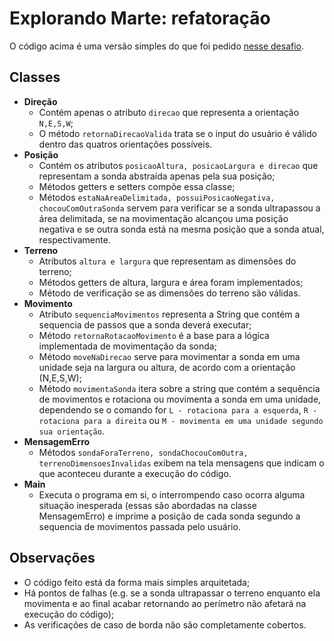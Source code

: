 # Explorando Marte: refatoração

O código acima é uma versão simples do que foi pedido [nesse desafio](https://gist.github.com/elo7-developer/1a40c96a5d062b69f02c).

## Classes

- **Direção**
  * Contém apenas o atributo ```direcao``` que representa a orientação ```N,E,S,W```;
  * O método ```retornaDirecaoValida``` trata se o input do usuário é válido dentro das quatros orientações possíveis.
- **Posição**
  * Contém os atributos ```posicaoAltura, posicaoLargura e direcao``` que representam a sonda abstraída apenas pela sua posição;
  * Métodos getters e setters compõe essa classe;
  * Métodos ```estaNaAreaDelimitada, possuiPosicaoNegativa, chocouComOutraSonda``` servem para verificar se a sonda ultrapassou a área delimitada, se na movimentação alcançou uma posição negativa e se outra sonda está na mesma posição que a sonda atual, respectivamente.
- **Terreno**
  * Atributos ```altura e largura``` que representam as dimensões do terreno;
  * Métodos getters de altura, largura e área foram implementados;
  * Método de verificação se as dimensões do terreno são válidas.
- **Movimento**
  * Atributo ```sequenciaMovimentos``` representa a String que contém a sequencia de passos que a sonda deverá executar;
  * Método ```retornaRotacaoMovimento``` é a base para a lógica implementada de movimentação da sonda;
  * Método ```moveNaDirecao``` serve para movimentar a sonda em uma unidade seja na largura ou altura, de acordo com a orientação (N,E,S,W);
  * Método ```movimentaSonda``` itera sobre a string que contém a sequência de movimentos e rotaciona ou movimenta a sonda em uma unidade, dependendo se o comando for ```L - rotaciona para a esquerda```, ```R - rotaciona para a direita``` ou ```M - movimenta em uma unidade segundo sua orientação```.
- **MensagemErro**
  * Métodos ```sondaForaTerreno, sondaChocouComOutra, terrenoDimensoesInvalidas``` exibem na tela mensagens que indicam o que aconteceu durante a execução do código.
- **Main**
  * Executa o programa em si, o interrompendo caso ocorra alguma situação inesperada (essas são abordadas na classe MensagemErro) e imprime a posição de cada sonda segundo a sequencia de movimentos passada pelo usuário.

## Observações

- O código feito está da forma mais simples arquitetada;
- Há pontos de falhas (e.g. se a sonda ultrapassar o terreno enquanto ela movimenta e ao final acabar retornando ao perímetro não afetará na execução do código);
- As verificações de caso de borda não são completamente cobertos.
